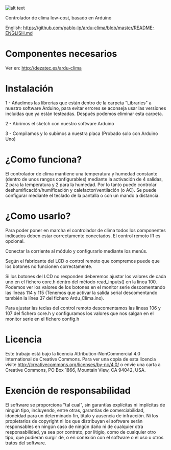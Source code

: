 ![alt text](http://dezatec.es/wp-content/uploads/2019/01/ardu-clima.png)

Controlador de clima low-cost, basado en Arduino

English: https://github.com/pablo-lp/ardu-clima/blob/master/README-ENGLISH.md

# Componentes necesarios

Ver en: http://dezatec.es/ardu-clima

# Instalación

1 - Añadimos las librerías que están dentro de la carpeta "Libraries" a nuestro software Arduino, para evitar errores se aconseja usar las versiones incluídas que ya están testeadas. Después podemos eliminar esta carpeta.

2 - Abrimos el sketch con nuestro software Arduino

3 - Compilamos y lo subimos a nuestra placa (Probado solo con Arduino Uno)

# ¿Como funciona?

El controlador de clima mantiene una temperatura y humedad constante (dentro de unos rangos configurables) mediante la activación de 4 salidas, 2 para la temperatura y 2 para la humedad. Por lo tanto puede controlar deshumificación/humificación y calefactor/ventilación (o AC). Se puede configurar mediante el teclado de la pantalla o con un mando a distancia.

# ¿Como usarlo?

Para poder poner en marcha el controlador de clima todos los componentes indicados deben estar correctamente conectados. El control remoto IR es opcional.

Conectar la corriente al módulo y configurarlo mediante los menús.

Según el fabricante del LCD o control remoto que compremos puede que los botones no funcionen correctamente.

Si los botones del LCD no responden deberemos ajustar los valores de cada uno en el fichero core.h dentro del método read_inputs() en la línea 100. Podemos ver los valores de los botones en el monitor serie descomentando las líneas 114 y 115 (Tenemos que activar la salida serial descomentando también la línea 37 del fichero Ardu_Clima.ino).

Para ajustar las teclas del control remoto descomentamos las líneas 106 y 107 del fichero core.h y configuramos los valores que nos salgan en el monitor serie en el fichero config.h

# Licencia

Este trabajo está bajo la licencia Attribution-NonCommercial 4.0 International de Creative Commons. Para ver una copia de esta licencia visite http://creativecommons.org/licenses/by-nc/4.0/ o envíe una carta a Creative Commons, PO Box 1866, Mountain View, CA 94042, USA.

# Exención de responsabilidad

El software se proporciona "tal cual", sin garantías explícitas ni implícitas de ningún tipo, incluyendo, entre otras, garantías de comerciabilidad, idoneidad para un determinado fin, título y ausencia de infracción. Ni los propietarios de copyright ni los que distribuyan el software serán responsables en ningún caso de ningún daño ni de cualquier otra responsabilidad, ya sea por contrato, por litigio, como de cualquier otro tipo, que pudieran surgir de, o en conexión con el software o el uso u otros tratos del software.
